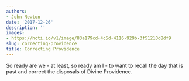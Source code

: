 ```yaml
---
authors:
- John Newton
date: '2017-12-26'
description: ''
images:
- https://hcti.io/v1/image/83a179cd-4c5d-4116-929b-3f51210d8df9
slug: correcting-providence
title: Correcting Providence
---
```


So ready are we - at least, so ready am I - to want to recall the day that is past and correct the disposals of Divine Providence.